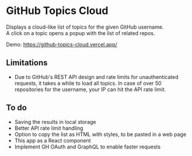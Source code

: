 # GitHub Topics Cloud
Displays a cloud-like list of topics for the given GitHub username.  
A click on a topic opens a popup with the list of related repos.

Demo: https://github-topics-cloud.vercel.app/

## Limitations
- Due to GitHub's REST API design and rate limits for unauthenticated requests, it takes a while to load all topics. In case of over 50 repositories for the username, your IP can hit the API rate limit.

## To do
- Saving the results in local storage
- Better API rate limit handling
- Option to copy the list as HTML with styles, to be pasted in a web page
- This app as a React component
- Implement GH OAuth and GraphQL to enable faster requests
